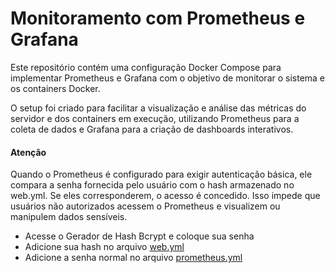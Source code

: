# Monitoramento com Prometheus e Grafana

Este repositório contém uma configuração Docker Compose para implementar Prometheus e Grafana com o objetivo de monitorar o sistema e os containers Docker.

O setup foi criado para facilitar a visualização e análise das métricas do servidor e dos containers em execução, utilizando Prometheus para a coleta de dados e Grafana para a criação de dashboards interativos.

#### Atenção
Quando o Prometheus é configurado para exigir autenticação básica, ele compara a senha fornecida pelo usuário com o hash armazenado no web.yml. Se eles corresponderem, o acesso é concedido.
Isso impede que usuários não autorizados acessem o Prometheus e visualizem ou manipulem dados sensíveis.


- Acesse o Gerador de Hash Bcrypt e coloque sua senha
- Adicione sua hash no arquivo [web.yml](web.yml)
- Adicione a senha normal no arquivo [prometheus.yml](prometheus.yml)
